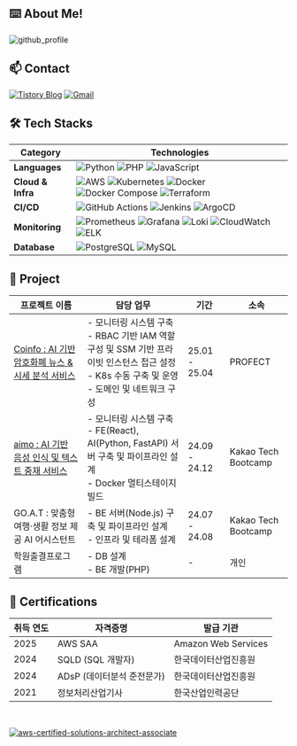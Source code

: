 ## ⌨️ About Me!

![github_profile](https://github.com/user-attachments/assets/d13f828e-b072-468a-88b0-3207846003f1)


## 📫 Contact

[![Tistory Blog](https://img.shields.io/badge/Blog-000000?style=flat-square&logo=tistory&logoColor=white)](https://iapaalst.tistory.com/)
[![Gmail](https://img.shields.io/badge/Gmail-DB4437?style=flat-square&logo=gmail&logoColor=white)](mailto:kkhm97@gmail.com)


## 🛠️ Tech Stacks

| Category | Technologies |
|----------|--------------|
| **Languages** | ![Python](https://img.shields.io/badge/Python-3776AB?style=flat-square&logo=python&logoColor=white) ![PHP](https://img.shields.io/badge/PHP-777BB4?style=flat-square&logo=php&logoColor=white) ![JavaScript](https://img.shields.io/badge/JavaScript-F7DF1E?style=flat-square&logo=javascript&logoColor=black) |
| **Cloud & Infra** | ![AWS](https://img.shields.io/badge/AWS-232F3E?style=flat-square&logo=amazonaws&logoColor=white) ![Kubernetes](https://img.shields.io/badge/Kubernetes-326CE5?style=flat-square&logo=kubernetes&logoColor=white) ![Docker](https://img.shields.io/badge/Docker-2496ED?style=flat-square&logo=docker&logoColor=white) ![Docker Compose](https://img.shields.io/badge/Docker%20Compose-2496ED?style=flat-square&logo=docker&logoColor=white) ![Terraform](https://img.shields.io/badge/Terraform-7B42BC?style=flat-square&logo=terraform&logoColor=white) |
| **CI/CD** | ![GitHub Actions](https://img.shields.io/badge/GitHub%20Actions-2088FF?style=flat-square&logo=githubactions&logoColor=white) ![Jenkins](https://img.shields.io/badge/Jenkins-D24939?style=flat-square&logo=jenkins&logoColor=white) ![ArgoCD](https://img.shields.io/badge/ArgoCD-FE6A6A?style=flat-square&logo=argo&logoColor=white) |
| **Monitoring** | ![Prometheus](https://img.shields.io/badge/Prometheus-E6522C?style=flat-square&logo=prometheus&logoColor=white) ![Grafana](https://img.shields.io/badge/Grafana-F46800?style=flat-square&logo=grafana&logoColor=white) ![Loki](https://img.shields.io/badge/Loki-FF4500?style=flat-square&logo=grafana&logoColor=white) ![CloudWatch](https://img.shields.io/badge/CloudWatch-FF4F8B?style=flat-square&logo=amazonaws&logoColor=white) ![ELK](https://img.shields.io/badge/ELK-005571?style=flat-square&logo=elasticstack&logoColor=white) |
| **Database** | ![PostgreSQL](https://img.shields.io/badge/PostgreSQL-336791?style=flat-square&logo=postgresql&logoColor=white) ![MySQL](https://img.shields.io/badge/MySQL-4479A1?style=flat-square&logo=mysql&logoColor=white) |





## 📑 Project

| 프로젝트 이름 | 담당 업무 | 기간 | 소속 |
|---------------|-----------|------|------|
| [Coinfo : AI 기반 암호화폐 뉴스 & 시세 분석 서비스](https://github.com/profect-Oops) |  - 모니터링 시스템 구축<br> - RBAC 기반 IAM 역할 구성 및 SSM 기반 프라이빗 인스턴스 접근 설정<br> - K8s 수동 구축 및 운영<br> - 도메인 및 네트워크 구성 | 25.01 - 25.04 | PROFECT |
| [aimo : AI 기반 음성 인식 및 텍스트 중재 서비스](https://github.com/KTB16Team) |  - 모니터링 시스템 구축<br> - FE(React), AI(Python, FastAPI) 서버 구축 및 파이프라인 설계<br> - Docker 멀티스테이지 빌드 | 24.09 - 24.12 | Kakao Tech Bootcamp |
| GO.A.T : 맞춤형 여행·생활 정보 제공 AI 어시스턴트 | - BE 서버(Node.js) 구축 및 파이프라인 설계<br> - 인프라 및 테라폼 설계 | 24.07 - 24.08 | Kakao Tech Bootcamp |
| 학원출결프로그램 | - DB 설계<br> - BE 개발(PHP) | - | 개인 |

## 🧾 Certifications

| 취득 연도 | 자격증명                     | 발급 기관                  |
|-----------|------------------------------|-----------------------------|
| 2025      | AWS SAA                     | Amazon Web Services         |
| 2024      | SQLD (SQL 개발자)           | 한국데이터산업진흥원        |
| 2024      | ADsP (데이터분석 준전문가)  | 한국데이터산업진흥원        |
| 2021      | 정보처리산업기사             | 한국산업인력공단            |

<br/>

[![aws-certified-solutions-architect-associate](https://github.com/user-attachments/assets/114b8af5-fbe6-432d-b2f4-9e4e60a1f819)](https://www.credly.com/badges/504d3512-49b3-4671-bd6c-f3dc7900c77d/public_url)
